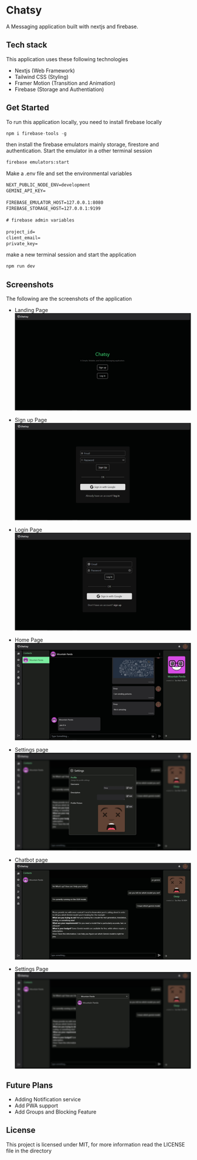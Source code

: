 # Chatsy

A Messaging application built with nextjs and firebase.

## Tech stack

This application uses these following technologies

- Nextjs (Web Framework)
- Tailwind CSS (Styling)
- Framer Motion (Transition and Animation)
- Firebase (Storage and Authentiation)

## Get Started

To run this application locally, you need to install firebase locally

```js
npm i firebase-tools -g
```

then install the firebase emulators mainly storage, firestore and authentication.
Start the emulator in a other terminal session

```sh
firebase emulators:start
```

Make a .env file and set the environmental variables

```.env
NEXT_PUBLIC_NODE_ENV=development
GEMINI_API_KEY=

FIREBASE_EMULATOR_HOST=127.0.0.1:8080
FIREBASE_STORAGE_HOST=127.0.0.1:9199

# firebase admin variables

project_id=
client_email=
private_key=
```

make a new terminal session and start the application

```js
npm run dev
```

## Screenshots

The following are the screenshots of the application

- Landing Page
  ![Screen Shot of the Chatsy Landing page](https://raw.githubusercontent.com/Deep-patra/Chatsy/development/assets/chatsy-mainpage-image.png)

- Sign up Page
  ![Screen Shot of the Chatsy Signup page](https://raw.githubusercontent.com/Deep-patra/Chatsy/development/assets/chatsy-signup-image.png)

- Login Page
  ![Screen Shot of the Chatsy Login page](https://raw.githubusercontent.com/Deep-patra/Chatsy/development/assets/chatsy-login-image.png)

- Home Page
  ![Screen shot of the Chatsy Home page](https://raw.githubusercontent.com/Deep-patra/Chatsy/development/assets/chatsy-chatting-image.png)

- Settings page
  ![Screen shot of the chatsy settings page](https://raw.githubusercontent.com/Deep-patra/Chatsy/development/assets/chatsy-settings-image.png)

- Chatbot page
  ![Screenshot of the chatsy chatbot page](https://raw.githubusercontent.com/Deep-patra/Chatsy/development/assets/chatsy-chatbot-image.png)

- Settings Page
  ![Screen shot of the Chatsy Setting page](https://raw.githubusercontent.com/Deep-patra/Chatsy/development/assets/chatsy-search-image.png)

## Future Plans

- Adding Notification service
- Add PWA support
- Add Groups and Blocking Feature

## License

This project is licensed under MIT, for more information read the LICENSE file in the directory
